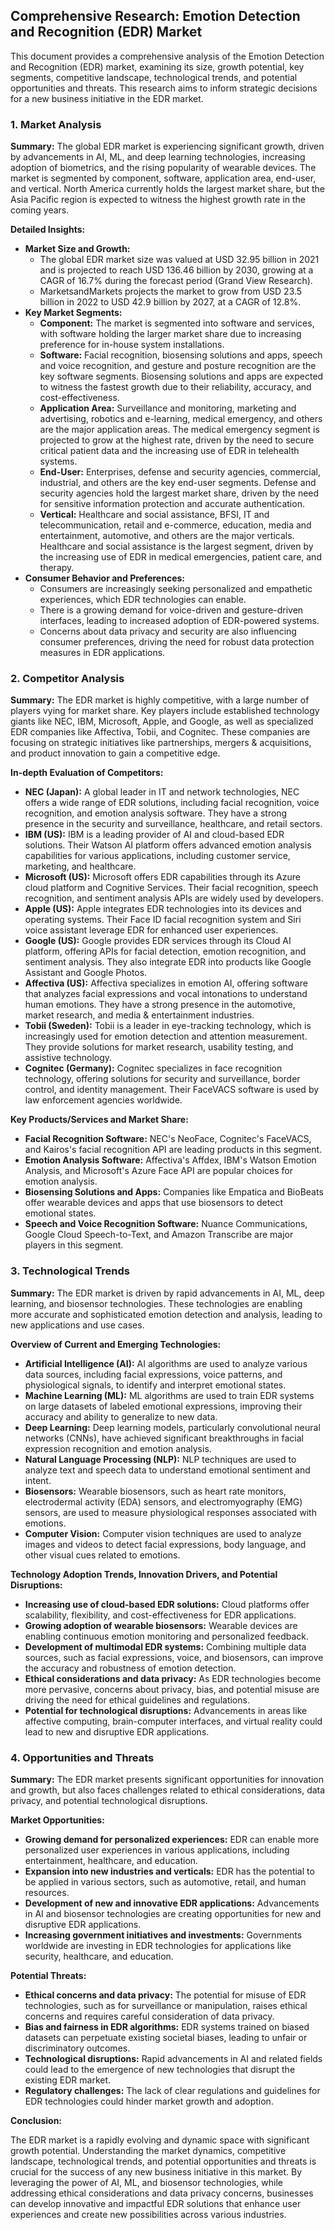 ## Comprehensive Research: Emotion Detection and Recognition (EDR) Market

This document provides a comprehensive analysis of the Emotion Detection and Recognition (EDR) market, examining its size, growth potential, key segments, competitive landscape, technological trends, and potential opportunities and threats. This research aims to inform strategic decisions for a new business initiative in the EDR market.

### 1. Market Analysis

**Summary:** The global EDR market is experiencing significant growth, driven by advancements in AI, ML, and deep learning technologies, increasing adoption of biometrics, and the rising popularity of wearable devices. The market is segmented by component, software, application area, end-user, and vertical. North America currently holds the largest market share, but the Asia Pacific region is expected to witness the highest growth rate in the coming years.

**Detailed Insights:**

* **Market Size and Growth:**
    * The global EDR market size was valued at USD 32.95 billion in 2021 and is projected to reach USD 136.46 billion by 2030, growing at a CAGR of 16.7% during the forecast period (Grand View Research).
    * MarketsandMarkets projects the market to grow from USD 23.5 billion in 2022 to USD 42.9 billion by 2027, at a CAGR of 12.8%.
* **Key Market Segments:**
    * **Component:** The market is segmented into software and services, with software holding the larger market share due to increasing preference for in-house system installations.
    * **Software:** Facial recognition, biosensing solutions and apps, speech and voice recognition, and gesture and posture recognition are the key software segments. Biosensing solutions and apps are expected to witness the fastest growth due to their reliability, accuracy, and cost-effectiveness.
    * **Application Area:** Surveillance and monitoring, marketing and advertising, robotics and e-learning, medical emergency, and others are the major application areas. The medical emergency segment is projected to grow at the highest rate, driven by the need to secure critical patient data and the increasing use of EDR in telehealth systems.
    * **End-User:** Enterprises, defense and security agencies, commercial, industrial, and others are the key end-user segments. Defense and security agencies hold the largest market share, driven by the need for sensitive information protection and accurate authentication.
    * **Vertical:** Healthcare and social assistance, BFSI, IT and telecommunication, retail and e-commerce, education, media and entertainment, automotive, and others are the major verticals. Healthcare and social assistance is the largest segment, driven by the increasing use of EDR in medical emergencies, patient care, and therapy.
* **Consumer Behavior and Preferences:**
    * Consumers are increasingly seeking personalized and empathetic experiences, which EDR technologies can enable.
    * There is a growing demand for voice-driven and gesture-driven interfaces, leading to increased adoption of EDR-powered systems.
    * Concerns about data privacy and security are also influencing consumer preferences, driving the need for robust data protection measures in EDR applications.

### 2. Competitor Analysis

**Summary:** The EDR market is highly competitive, with a large number of players vying for market share. Key players include established technology giants like NEC, IBM, Microsoft, Apple, and Google, as well as specialized EDR companies like Affectiva, Tobii, and Cognitec. These companies are focusing on strategic initiatives like partnerships, mergers & acquisitions, and product innovation to gain a competitive edge.

**In-depth Evaluation of Competitors:**

* **NEC (Japan):** A global leader in IT and network technologies, NEC offers a wide range of EDR solutions, including facial recognition, voice recognition, and emotion analysis software. They have a strong presence in the security and surveillance, healthcare, and retail sectors.
* **IBM (US):** IBM is a leading provider of AI and cloud-based EDR solutions. Their Watson AI platform offers advanced emotion analysis capabilities for various applications, including customer service, marketing, and healthcare.
* **Microsoft (US):** Microsoft offers EDR capabilities through its Azure cloud platform and Cognitive Services. Their facial recognition, speech recognition, and sentiment analysis APIs are widely used by developers.
* **Apple (US):** Apple integrates EDR technologies into its devices and operating systems. Their Face ID facial recognition system and Siri voice assistant leverage EDR for enhanced user experiences.
* **Google (US):** Google provides EDR services through its Cloud AI platform, offering APIs for facial detection, emotion recognition, and sentiment analysis. They also integrate EDR into products like Google Assistant and Google Photos.
* **Affectiva (US):** Affectiva specializes in emotion AI, offering software that analyzes facial expressions and vocal intonations to understand human emotions. They have a strong presence in the automotive, market research, and media & entertainment industries.
* **Tobii (Sweden):** Tobii is a leader in eye-tracking technology, which is increasingly used for emotion detection and attention measurement. They provide solutions for market research, usability testing, and assistive technology.
* **Cognitec (Germany):** Cognitec specializes in face recognition technology, offering solutions for security and surveillance, border control, and identity management. Their FaceVACS software is used by law enforcement agencies worldwide.

**Key Products/Services and Market Share:**

* **Facial Recognition Software:** NEC's NeoFace, Cognitec's FaceVACS, and Kairos's facial recognition API are leading products in this segment.
* **Emotion Analysis Software:** Affectiva's Affdex, IBM's Watson Emotion Analysis, and Microsoft's Azure Face API are popular choices for emotion analysis.
* **Biosensing Solutions and Apps:** Companies like Empatica and BioBeats offer wearable devices and apps that use biosensors to detect emotional states.
* **Speech and Voice Recognition Software:** Nuance Communications, Google Cloud Speech-to-Text, and Amazon Transcribe are major players in this segment.

### 3. Technological Trends

**Summary:** The EDR market is driven by rapid advancements in AI, ML, deep learning, and biosensor technologies. These technologies are enabling more accurate and sophisticated emotion detection and analysis, leading to new applications and use cases.

**Overview of Current and Emerging Technologies:**

* **Artificial Intelligence (AI):** AI algorithms are used to analyze various data sources, including facial expressions, voice patterns, and physiological signals, to identify and interpret emotional states.
* **Machine Learning (ML):** ML algorithms are used to train EDR systems on large datasets of labeled emotional expressions, improving their accuracy and ability to generalize to new data.
* **Deep Learning:** Deep learning models, particularly convolutional neural networks (CNNs), have achieved significant breakthroughs in facial expression recognition and emotion analysis.
* **Natural Language Processing (NLP):** NLP techniques are used to analyze text and speech data to understand emotional sentiment and intent.
* **Biosensors:** Wearable biosensors, such as heart rate monitors, electrodermal activity (EDA) sensors, and electromyography (EMG) sensors, are used to measure physiological responses associated with emotions.
* **Computer Vision:** Computer vision techniques are used to analyze images and videos to detect facial expressions, body language, and other visual cues related to emotions.

**Technology Adoption Trends, Innovation Drivers, and Potential Disruptions:**

* **Increasing use of cloud-based EDR solutions:** Cloud platforms offer scalability, flexibility, and cost-effectiveness for EDR applications.
* **Growing adoption of wearable biosensors:** Wearable devices are enabling continuous emotion monitoring and personalized feedback.
* **Development of multimodal EDR systems:** Combining multiple data sources, such as facial expressions, voice, and biosensors, can improve the accuracy and robustness of emotion detection.
* **Ethical considerations and data privacy:** As EDR technologies become more pervasive, concerns about privacy, bias, and potential misuse are driving the need for ethical guidelines and regulations.
* **Potential for technological disruptions:** Advancements in areas like affective computing, brain-computer interfaces, and virtual reality could lead to new and disruptive EDR applications.

### 4. Opportunities and Threats

**Summary:** The EDR market presents significant opportunities for innovation and growth, but also faces challenges related to ethical considerations, data privacy, and potential technological disruptions.

**Market Opportunities:**

* **Growing demand for personalized experiences:** EDR can enable more personalized user experiences in various applications, including entertainment, healthcare, and education.
* **Expansion into new industries and verticals:** EDR has the potential to be applied in various sectors, such as automotive, retail, and human resources.
* **Development of new and innovative EDR applications:** Advancements in AI and biosensor technologies are creating opportunities for new and disruptive EDR applications.
* **Increasing government initiatives and investments:** Governments worldwide are investing in EDR technologies for applications like security, healthcare, and education.

**Potential Threats:**

* **Ethical concerns and data privacy:** The potential for misuse of EDR technologies, such as for surveillance or manipulation, raises ethical concerns and requires careful consideration of data privacy.
* **Bias and fairness in EDR algorithms:** EDR systems trained on biased datasets can perpetuate existing societal biases, leading to unfair or discriminatory outcomes.
* **Technological disruptions:** Rapid advancements in AI and related fields could lead to the emergence of new technologies that disrupt the existing EDR market.
* **Regulatory challenges:** The lack of clear regulations and guidelines for EDR technologies could hinder market growth and adoption.

**Conclusion:**

The EDR market is a rapidly evolving and dynamic space with significant growth potential. Understanding the market dynamics, competitive landscape, technological trends, and potential opportunities and threats is crucial for the success of any new business initiative in this market. By leveraging the power of AI, ML, and biosensor technologies, while addressing ethical considerations and data privacy concerns, businesses can develop innovative and impactful EDR solutions that enhance user experiences and create new possibilities across various industries.